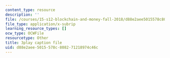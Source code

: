 ```yaml
---
content_type: resource
description: ''
file: /courses/15-s12-blockchain-and-money-fall-2018/d88e2aee5015578c808271218974c46c_iWpQpPbo7rM.vtt
file_type: application/x-subrip
learning_resource_types: []
ocw_type: OCWFile
resourcetype: Other
title: 3play caption file
uid: d88e2aee-5015-578c-8082-71218974c46c
---
```

